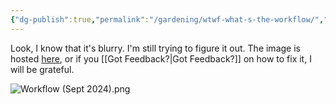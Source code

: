 ```yaml
---
{"dg-publish":true,"permalink":"/gardening/wtwf-what-s-the-workflow/","created":"2024-09-27T06:48:59.666+08:00","updated":"2024-09-29T15:03:20.974+08:00"}
---
```


Look, I know that it's blurry. I'm still trying to figure it out. The image is hosted [here](https://drive.google.com/file/d/1I6yd38ByofngbUtsjEb9NCuibNb6yNiv/view?usp=sharing), or if you [[Got Feedback?\|Got Feedback?]] on how to fix it, I will be grateful.

![Workflow (Sept 2024).png](/img/user/Extras/Excalidraw/Workflow%20(Sept%202024).png)
